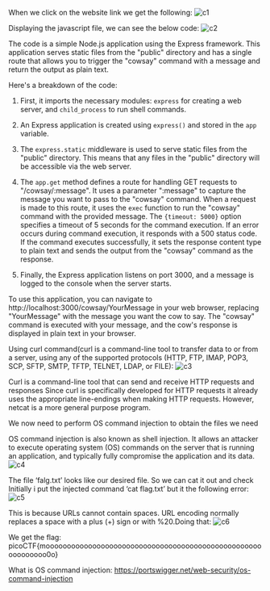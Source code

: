 When we click on the website link we get the following:
![c1](https://github.com/poorvi1910/Cryptonite/assets/146640913/215e0649-dae5-4ec0-a2a2-c4184b49602a)

Displaying the javascript file, we can see the below code:
![c2](https://github.com/poorvi1910/Cryptonite/assets/146640913/c7efa968-505c-4116-a53c-9856f5308404)

The code is a simple Node.js application using the Express framework. This application serves static files from the "public" directory and has a single route that allows you to trigger the "cowsay" command with a message and return the output as plain text.

Here's a breakdown of the code:

1. First, it imports the necessary modules: `express` for creating a web server, and `child_process` to run shell commands.

2. An Express application is created using `express()` and stored in the `app` variable.

3. The `express.static` middleware is used to serve static files from the "public" directory. This means that any files in the "public" directory will be accessible via the web server.

4. The `app.get` method defines a route for handling GET requests to "/cowsay/:message". It uses a parameter ":message" to capture the message you want to pass to the "cowsay" command. When a request is made to this route, it uses the `exec` function to run the "cowsay" command with the provided message. The `{timeout: 5000}` option specifies a timeout of 5 seconds for the command execution. If an error occurs during command execution, it responds with a 500 status code. If the command executes successfully, it sets the response content type to plain text and sends the output from the "cowsay" command as the response.

5. Finally, the Express application listens on port 3000, and a message is logged to the console when the server starts.

To use this application, you can navigate to http://localhost:3000/cowsay/YourMessage in your web browser, replacing "YourMessage" with the message you want the cow to say. The "cowsay" command is executed with your message, and the cow's response is displayed in plain text in your browser.

Using curl command(curl is a command-line tool to transfer data to or from a server, using any of the supported protocols (HTTP, FTP, IMAP, POP3, SCP, SFTP, SMTP, TFTP, TELNET, LDAP, or FILE):
![c3](https://github.com/poorvi1910/Cryptonite/assets/146640913/65e1ad83-6db0-41cf-b2e1-7d3602fcea78)


Curl is a command-line tool that can send and receive HTTP requests and responses
Since curl is specifically developed for HTTP requests it already uses the appropriate line-endings when making HTTP requests. However, netcat is a more general purpose program.

We now need to perform OS command injection to obtain the files we need

OS command injection is also known as shell injection. It allows an attacker to execute operating system (OS) commands on the server that is running an application, and typically fully compromise the application and its data.
![c4](https://github.com/poorvi1910/Cryptonite/assets/146640913/58d77708-777e-4eac-9698-25f6e12adb3c)

The file ‘falg.txt’ looks like our desired file. So we can cat it out and check
Initially i put the injected command ‘cat flag.txt’ but it the following error:
![c5](https://github.com/poorvi1910/Cryptonite/assets/146640913/d70ce10a-5e2f-4395-a99e-e1165b52ad75)

This is because URLs cannot contain spaces. URL encoding normally replaces a space with a plus (+) sign or with %20.Doing that:
![c6](https://github.com/poorvi1910/Cryptonite/assets/146640913/7d4d2b5c-eeb1-4b66-bd7a-7fdeb2dccd34)


We get the flag:
picoCTF{moooooooooooooooooooooooooooooooooooooooooooooooooooooooooooo0o}

What is OS command injection:
https://portswigger.net/web-security/os-command-injection
